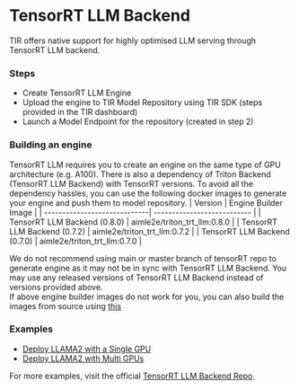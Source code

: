 # TensorRT LLM Backend

TIR offers native support for highly optimised LLM serving through TensorRT LLM backend.  

### Steps 
- Create TensorRT LLM Engine
- Upload the engine to TIR Model Repository using TIR SDK (steps provided in the TIR dashboard)
- Launch a Model Endpoint for the repository (created in step 2) 

### Building an engine 
TensorRT LLM requires you to create an engine on the same type of GPU architecture (e.g. A100). There is also a dependency of Triton Backend (TensorRT LLM Backend) with TensorRT versions. To avoid all the dependency hassles, you can use the following docker images to generate your engine and push them to model repository. 
| Version                      | Engine Builder Image        |
| -----------------------------| --------------------------- |
| TensorRT LLM Backend (0.8.0) | aimle2e/triton_trt_llm:0.8.0  |
| TensorRT LLM Backend (0.7.2) | aimle2e/triton_trt_llm:0.7.2  |
| TensorRT LLM Backend (0.7.0) | aimle2e/triton_trt_llm:0.7.0  |

We do not recommend using main or master branch of tensorRT repo to generate engine as it may not be in sync with TensorRT LLM Backend. You may use any released versions of TensorRT LLM Backend instead of versions provided above.  
If above engine builder images do not work for you, you can also build the images from source using [this](https://github.com/triton-inference-server/tensorrtllm_backend?tab=readme-ov-file#option-2-build-via-docker)
 
### Examples
- [Deploy LLAMA2 with a Single GPU](llama2.md)
- [Deploy LLAMA2 with Multi GPUs](llama2.md)

For more examples, visit the official [TensorRT LLM Backend Repo](https://github.com/triton-inference-server/tensorrtllm_backend).
